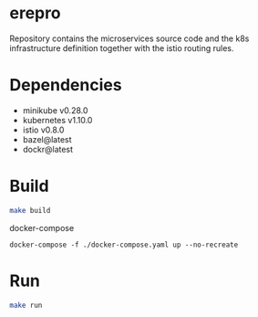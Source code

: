 # erepro

Repository contains the microservices source code and the k8s infrastructure definition together with the istio routing rules.

# Dependencies

* minikube v0.28.0
* kubernetes v1.10.0
* istio v0.8.0
* bazel@latest
* dockr@latest

# Build

```bash
make build
```

docker-compose
```
docker-compose -f ./docker-compose.yaml up --no-recreate
```

# Run
```bash
make run
```

